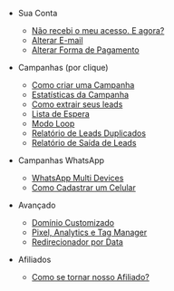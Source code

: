 - Sua Conta
  - [Não recebi o meu acesso. E agora?](/docs/nao-recebi-meu-acesso-e-agora.md)
  - [Alterar E-mail](/docs/alterar-e-mail.md)
  - [Alterar Forma de Pagamento](/docs/alterar-forma-de-pagamento.md)
  
- Campanhas (por clique)
  - [Como criar uma Campanha](/docs/como-criar-uma-campanha.md)
  - [Estatísticas da Campanha](/docs/ver-estatisticas-campanha.md)
  - [Como extrair seus leads](/docs/extensao-redirect.md)
  - [Lista de Espera](/docs/lista-de-espera.md)
  - [Modo Loop](/docs/modo-loop.md)
  - [Relatório de Leads Duplicados](/docs/relatorio-leads-duplicados.md)
  - [Relatório de Saída de Leads](/docs/relatorio-saida-de-leads.md)

- Campanhas WhatsApp

  - [WhatsApp Multi Devices](/docs/como-acionar-multi-devices.md)
  - [Como Cadastrar um Celular](/docs/como-adicionar-um-celular.md)

- Avançado
  - [Domínio Customizado](/docs/dominio-personalizado.md)
  - [Pixel, Analytics e Tag Manager](/docs/pixel-analytics-tagmanager.md)
  - [Redirecionador por Data](/docs/redirect-por-data.md)

- Afiliados
  - [Como se tornar nosso Afiliado?](/docs/como-se-tornar-afiliado.md)